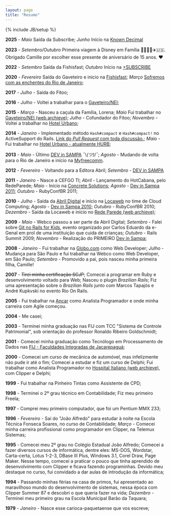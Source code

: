 ```yaml
---
layout: page
title: "Resumo"
---
```

{% include JB/setup %}

**2025** - *Maio* Saída da Subscribe; *Junho* Início na [Known Decimal][knowndecimal]

**2023** - *Setembro/Outubro* Primeira viagem à Disney em Família 👨‍👩‍👧‍👧✈️🇺🇸. Obrigado Camille por escolher esse presente de aniversário de 15 anos. ❤️

**2022** - *Setembro* Saída da Fishisfast; *Outubro* Início na [+SUBSCRIBE][subscribe]

**2020** - *Fevereiro* Saída do Gaveteiro e inicio na [Fishisfast][fishisfast]; *Março* [Sofremos com as enchentes do Rio de Janeiro][enchente];

**2017** - *Julho* - Saída do Fitoo;

**2016** - *Julho* - Voltei a trabalhar para o [Gaveteiro/NEI][nei];

**2015** - *Março* - Nasceu a caçula da Família, Lorena; *Maio* Fui trabalhar no [Gaveteiro/NEI (web archieve)][nei]; *Julho* - Cofundador do Fitoo; *Novembro* - Voltei a trabalhar no [Hotel Urbano][hurb];

**2014** - *Janeiro* - Implementado método `Hash#compact` e `Hash#compact!` no ActiveSupport do Rails. [Link do _Pull Request_ com toda discussão.](https://github.com/rails/rails/pull/13632); *Maio* - Fui trabalhar no [Hotel Urbano - atualmente HURB][hurb];

**2013** - *Maio* - Último [DEV in SAMPA](https://devinsampa.com.br/museu#ano2013) ¯\\_(ツ)_/¯; *Agosto* - Mudando de volta para o Rio de Janeiro e início na [Myfreecomm](https://www.myfreecomm.com.br).

**2012** - *Fevereiro* - Voltando para a Editora Abril; *Setembro* - [DEV in SAMPA](https://devinsampa.com.br/museu#ano2012)

**2011** - *Janeiro* - Nasce a CEFGO TI; *Abril* - Lançamento do HotCabana, pelo RedeParede; *Maio* - Início na [Concrete Solutions](https://www.concretesolutions.com.br/); *Agosto* - [Dev in Sampa 2011](https://devinsampa.com.br/museu#ano2011); *Outubro* - RubyConfBR 2011;

**2010** - *Julho* - Saída da [Abril Digital](https://www.abril.com.br) e início na [Locaweb](https://www.locaweb.com.br) no time de Cloud Computing; *Agosto* - [Dev in Sampa 2010](https://devinsampa.com.br/museu#ano2010); *Outubro* - RubyConfBR 2010; *Dezembro* - Saída da Locaweb e início no [Rede Parede (web archieve)](https://web.archive.org/web/20220000000000*/redeparede.com);

**2009** - *Maio* - Webco passou a ser parte da Abril Digital; *Setembro* - Falei sobre [Git no Rails for Kids](http://www.slideshare.net/tinorj/git-e-seu-amigo), evento organizado por Carlos Eduardo da e-Genal em prol de uma instituição que cuida de crianças; *Outubro* - Rails Summit 2009; *Novembro* - Realização do PRIMEIRO [Dev in Sampa](https://devinsampa.com.br/museu#ano2009);

**2008** - *Janeiro* - Fui trabalhar na [Globo.com](https://globo.com) como Web Developer; *Julho* - Mudança para São Paulo e fui trabalhar na Webco como Web Developer, em São Paulo; *Setembro* - Promovido a pai, pois nasceu minha primeira filha, Camille!

**2007** - <del datetime="2010-09-03T18:33:07+00:00">Tirei minha certificação SCJP</del>; Comecei a programar em Ruby e desenvolvimento voltado para Web; Nasceu o plugin _Brazilian Rails_; Fiz uma apresentação sobre o _Brazilian Rails_ junto com Marcos Tapajós e André Kupkvski no evento Rio On Rails.

**2005** - Fui trabalhar na [Ancar](https://www.ancar.com.br) como Analista Programador e onde minha carreira com Agile começou.

**2004** - Me casei;

**2003** - Terminei minha graduação nas FIJ com TCC "Sistema de Controle Patrimonial", sob orientação do professor Ronaldo Ribeiro Goldschmidt;

**2001** - Comecei minha graduação como Tecnólogo em Processamento de Dados nas [FIJ - Faculdades Integradas de Jacarepaguá](https://fij.br/);

**2000** - Comecei um curso de mecânica de automóvel, mas infelizmente não pude ir até o fim; Comecei a estudar e fiz um curso de Delphi; Fui trabalhar como Analista Programador no [Hospital Italiano (web archieve)](https://web.archive.org/web/20220000000000*/hospitalitaliano.com.br), com Clipper e Delphi;

**1999** - Fui trabalhar na Pinheiro Tintas como Assistente de CPD;

**1998** - Terminei o 2º grau técnico em Contabilidade; Fiz meu primeiro Freela;

**1997** - Comprei meu primeiro computador, que foi um Pentium MMX 233;

**1996** - *Fevereiro* - Saí do "João Alfredo" para estudar à noite na Escola Técnica Fonseca Soares, no curso de Contabilidade; *Março* - Comecei minha carreira profissional como programador em Clipper, na Telemux Sistemas;

**1995** - Comecei meu 2º grau no Colégio Estadual João Alfredo; Comecei a fazer diversos cursos de informática, dentre eles: MS-DOS, Wordstar, Carta-certa, Lotus 1-2-3, DBase III Plus, Windows 3.1, Corel Draw, Page Maker. Nesse tempo, comecei a praticar o pouco que tinha aprendido de desenvolvimento com Clipper e ficava fazendo programinhas. Devido meu destaque no curso, fui convidado a dar aulas de introdução da informática;

**1994** - Passando minhas férias na casa de primos, fui apresentado ao maravilhoso mundo do desenvolvimento de sistemas, nessa época com Clipper Summer 87 e descobri o que queria fazer na vida; *Dezembro* - Terminei meu primeiro grau na Escola Municipal Barão da Taquara;

**1979** - *Janeiro* - Nasce esse carioca-paquetaense que vos escreve;

[hurb]: https://hurb.com
[nei]: https://web.archive.org/web/20220000000000*/https://www.gaveteiro.com.br/
[fishisfast]: https://fishisfast.com
[subscribe]: https://subscribeplatform.com/
[enchente]: https://www.asuswebstorage.com/navigate/a/#/s/762050E10BB848538AC637354EB863324
[knowndecimal]: [https://knowndecimal.com/]